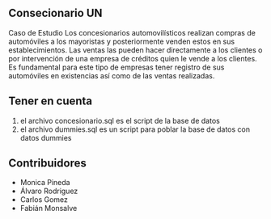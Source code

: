 ## Consecionario UN
Caso de Estudio Los concesionarios automovilísticos realizan compras de automóviles a los mayoristas y posteriormente venden estos en sus establecimientos. Las ventas las pueden hacer directamente a los clientes o por intervención de una empresa de créditos quien le vende a los clientes. Es fundamental para este tipo de empresas tener registro de sus automóviles en existencias así como de las ventas realizadas.

## Tener en cuenta
1. el archivo concesionario.sql es el script de la base de datos
2. el archivo dummies.sql es un script para poblar la base de datos con datos dummies

## Contribuidores
* Monica Pineda
* Álvaro Rodriguez
* Carlos Gomez
* Fabián Monsalve